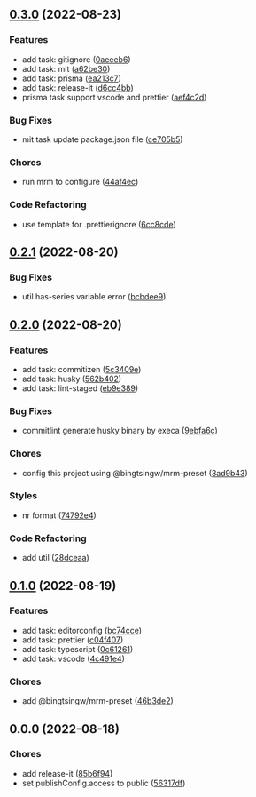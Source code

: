 

## [0.3.0](https://github.com/bingtsingw/mrm-preset/compare/0.2.1...0.3.0) (2022-08-23)


### Features

* add task: gitignore ([0aeeeb6](https://github.com/bingtsingw/mrm-preset/commit/0aeeeb68f80690c9c9142d2d9243c24aec4aa809))
* add task: mit ([a62be30](https://github.com/bingtsingw/mrm-preset/commit/a62be3043b5bd6e8872eaef254952af42487aab5))
* add task: prisma ([ea213c7](https://github.com/bingtsingw/mrm-preset/commit/ea213c74fb5c56ca9bf3a2da9807875eef95e3f2))
* add task: release-it ([d6cc4bb](https://github.com/bingtsingw/mrm-preset/commit/d6cc4bb8b8f957bf85e26d7135f3341c193124f4))
* prisma task support vscode and prettier ([aef4c2d](https://github.com/bingtsingw/mrm-preset/commit/aef4c2d16ce6d854e5a7a93066812ce68d72caf4))


### Bug Fixes

* mit task update package.json file ([ce705b5](https://github.com/bingtsingw/mrm-preset/commit/ce705b5a91d2fc51bf63586053563b813f0af4f9))


### Chores

* run mrm to configure ([44af4ec](https://github.com/bingtsingw/mrm-preset/commit/44af4eca9e68dbc1fa0f803418e849b0b770cbc1))


### Code Refactoring

* use template for .prettierignore ([6cc8cde](https://github.com/bingtsingw/mrm-preset/commit/6cc8cdecea336498929fbda49909f5558bbd07d0))

## [0.2.1](https://github.com/bingtsingw/mrm-preset/compare/0.2.0...0.2.1) (2022-08-20)


### Bug Fixes

* util has-series variable error ([bcbdee9](https://github.com/bingtsingw/mrm-preset/commit/bcbdee974af51c3c80a59e630f31ce700dbbffb8))

## [0.2.0](https://github.com/bingtsingw/mrm-preset/compare/0.1.0...0.2.0) (2022-08-20)


### Features

* add task: commitizen ([5c3409e](https://github.com/bingtsingw/mrm-preset/commit/5c3409efa4711e0decc15a64ad39afb2b1c6447c))
* add task: husky ([562b402](https://github.com/bingtsingw/mrm-preset/commit/562b402173e674cd9fea16493a55c712e97f7661))
* add task: lint-staged ([eb9e389](https://github.com/bingtsingw/mrm-preset/commit/eb9e389a3663861e4c53c8673261c1efe46c98a0))


### Bug Fixes

* commitlint generate husky binary by execa ([9ebfa6c](https://github.com/bingtsingw/mrm-preset/commit/9ebfa6ca3c496cbe0d659b557eea73a10d87133f))


### Chores

* config this project using @bingtsingw/mrm-preset ([3ad9b43](https://github.com/bingtsingw/mrm-preset/commit/3ad9b4354aa442a2d6e617ce139815b0803d4b1c))


### Styles

* nr format ([74792e4](https://github.com/bingtsingw/mrm-preset/commit/74792e45a12408548bd568c448cbab8e774ede51))


### Code Refactoring

* add util ([28dceaa](https://github.com/bingtsingw/mrm-preset/commit/28dceaa34314f43c019b31d50ac95d39d64da98d))

## [0.1.0](https://github.com/bingtsingw/mrm-preset/compare/0.0.0...0.1.0) (2022-08-19)

### Features

- add task: editorconfig ([bc74cce](https://github.com/bingtsingw/mrm-preset/commit/bc74ccecb3c1d9c9a7357bf53966ab8630d753f1))
- add task: prettier ([c04f407](https://github.com/bingtsingw/mrm-preset/commit/c04f407057526ef1aa22d15d74cf3481c140c0e3))
- add task: typescript ([0c61261](https://github.com/bingtsingw/mrm-preset/commit/0c612614cfa672b8d165725297b814377586737f))
- add task: vscode ([4c491e4](https://github.com/bingtsingw/mrm-preset/commit/4c491e46f91542a8360bfd810182122c0027b3b6))

### Chores

- add @bingtsingw/mrm-preset ([46b3de2](https://github.com/bingtsingw/mrm-preset/commit/46b3de2a9c7d864886ca5d6e94ae96364c5afe40))

## 0.0.0 (2022-08-18)

### Chores

- add release-it ([85b6f94](https://github.com/bingtsingw/mrm-preset/commit/85b6f94fafbc2b3c3910fb69f4add96e204e767b))
- set publishConfig.access to public ([56317df](https://github.com/bingtsingw/mrm-preset/commit/56317df27c0e929e7375dd05e087fb14d944255d))